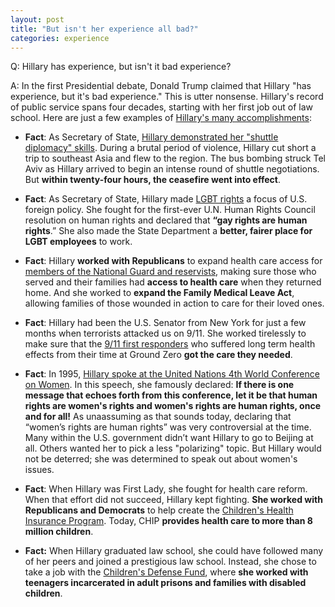 ```yaml
---  
layout: post  
title: "But isn't her experience all bad?"  
categories: experience
---  
```

  
Q: Hillary has experience, but isn't it bad experience?  
  
A: In the first Presidential debate, Donald Trump claimed that Hillary "has experience, but it's bad experience." This is utter nonsense. Hillary's record of public service spans four decades, starting with her first job out of law school. Here are just a few examples of [Hillary's many accomplishments](https://www.hillaryclinton.com/feed/seven-hillary-clintons-biggest-accomplishments/):

* **Fact**: As Secretary of State, [Hillary demonstrated her "shuttle diplomacy" skills](http://www.politico.com/story/2012/11/clinton-announces-gaza-cease-fire-084145). During a brutal period of violence, Hillary cut short a trip to southeast Asia and flew to the region. The bus bombing struck Tel Aviv as Hillary arrived to begin an intense round of shuttle negotiations. But **within twenty-four hours, the ceasefire went into effect**.

* **Fact**: As Secretary of State, Hillary made [LGBT rights](https://www.hillaryclinton.com/issues/lgbt-equality/) a focus of U.S. foreign policy. She fought for the first-ever U.N. Human Rights Council resolution on human rights and declared that **“gay rights are human rights**.” She also made the State Department a **better, fairer place for LGBT employees** to work.

* **Fact**: Hillary **worked with Republicans** to expand health care access for [members of the National Guard and reservists](http://correctrecord.org/hillary-clinton-a-record-of-service-to-veterans/), making sure those who served and their families had **access to health care** when they returned home. And she worked to **expand the Family Medical Leave Act**, allowing families of those wounded in action to care for their loved ones.

* **Fact**: Hillary had been the U.S. Senator from New York for just a few months when terrorists attacked us on 9/11. She worked tirelessly to make sure that the [9/11 first responders](http://www.nydailynews.com/news/politics/9-11-survivors-applaud-hillary-clinton-dnc-supportive-article-1.2727482) who suffered long term health effects from their time at Ground Zero **got the care they needed**.

* **Fact**: In 1995, [Hillary spoke at the United Nations 4th World Conference on Women](http://www.nytimes.com/politics/first-draft/2015/09/05/20-years-later-hillary-clintons-beijing-speech-on-women-resonates/). In this speech, she famously declared: **If there is one message that echoes forth from this conference, let it be that human rights are women's rights and women's rights are human rights, once and for all!** As unaassuming as that sounds today, declaring that “women’s rights are human rights” was very controversial at the time. Many within the U.S. government didn’t want Hillary to go to Beijing at all. Others wanted her to pick a less "polarizing" topic. But Hillary would not be deterred; she was determined to speak out about women's issues.

* **Fact**: When Hillary was First Lady, she fought for health care reform. When that effort did not succeed, Hillary kept fighting. **She worked with Republicans and Democrats** to help create the [Children's Health Insurance Program](http://www.factcheck.org/2008/03/giving-hillary-credit-for-schip/). Today, CHIP **provides health care to more than 8 million children**.

* **Fact:**  When Hillary graduated law school, she could have followed many of her peers and joined a prestigious law school. Instead, she chose to take a job with the [Children's Defense Fund](https://www.hillaryclinton.com/feed/what-hillary-clintons-first-job-out-of-law-school-can-tell-us-about-who-she-is-today/), where **she worked with teenagers incarcerated in adult prisons and families with disabled children**.

